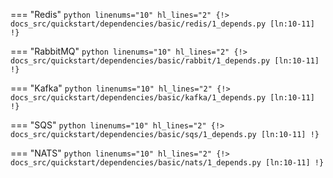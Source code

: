 === "Redis"
    ```python linenums="10" hl_lines="2"
    {!> docs_src/quickstart/dependencies/basic/redis/1_depends.py [ln:10-11] !}
    ```

=== "RabbitMQ"
    ```python linenums="10" hl_lines="2"
    {!> docs_src/quickstart/dependencies/basic/rabbit/1_depends.py [ln:10-11] !}
    ```

=== "Kafka"
    ```python linenums="10" hl_lines="2"
    {!> docs_src/quickstart/dependencies/basic/kafka/1_depends.py [ln:10-11] !}
    ```

=== "SQS"
    ```python linenums="10" hl_lines="2"
    {!> docs_src/quickstart/dependencies/basic/sqs/1_depends.py [ln:10-11] !}
    ```

=== "NATS"
    ```python linenums="10" hl_lines="2"
    {!> docs_src/quickstart/dependencies/basic/nats/1_depends.py [ln:10-11] !}
    ```